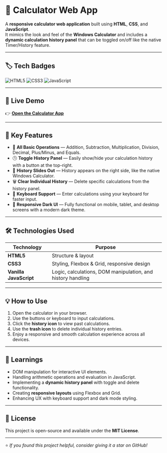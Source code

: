 # 🧮 Calculator Web App

A **responsive calculator web application** built using **HTML**, **CSS**, and **JavaScript**.  
It mimics the look and feel of the **Windows Calculator** and includes a **dynamic calculation history panel** that can be toggled on/off like the native Timer/History feature.

---

## 🏷️ Tech Badges

![HTML5](https://img.shields.io/badge/HTML5-E34F26?style=for-the-badge&logo=html5&logoColor=white)
![CSS3](https://img.shields.io/badge/CSS3-1572B6?style=for-the-badge&logo=css3&logoColor=white)
![JavaScript](https://img.shields.io/badge/JavaScript-F7DF1E?style=for-the-badge&logo=javascript&logoColor=black)

---

## 🔗 Live Demo  

👉 [**Open the Calculator App**](https://sahils19.github.io/Calculator/)

---

## 🚀 Key Features

- 🧮 **All Basic Operations** — Addition, Subtraction, Multiplication, Division, Decimal, Plus/Minus, and Equals.  
- 🕒 **Toggle History Panel** — Easily show/hide your calculation history with a button at the top-right.  
- 📜 **History Slides Out** — History appears on the right side, like the native Windows Calculator.  
- 🗑 **Clear Individual History** — Delete specific calculations from the history panel.  
- 🧠 **Keyboard Support** — Enter calculations using your keyboard for faster input.  
- 📱 **Responsive Dark UI** — Fully functional on mobile, tablet, and desktop screens with a modern dark theme.  

---

## 🛠️ Technologies Used

| Technology | Purpose |
|------------|---------|
| **HTML5** | Structure & layout |
| **CSS3** | Styling, Flexbox & Grid, responsive design |
| **Vanilla JavaScript** | Logic, calculations, DOM manipulation, and history handling |

---

## 💡 How to Use

1. Open the calculator in your browser.  
2. Use the buttons or keyboard to input calculations.  
3. Click the **history icon** to view past calculations.  
4. Use the **trash icon** to delete individual history entries.  
5. Enjoy a responsive and smooth calculation experience across all devices.

---

## 🧠 Learnings

- DOM manipulation for interactive UI elements.  
- Handling arithmetic operations and evaluation in JavaScript.  
- Implementing a **dynamic history panel** with toggle and delete functionality.  
- Creating **responsive layouts** using Flexbox and Grid.  
- Enhancing UX with keyboard support and dark mode styling.

---

## 📄 License

This project is open-source and available under the **MIT License**.

---

⭐ *If you found this project helpful, consider giving it a star on GitHub!*
